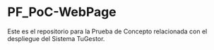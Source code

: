 # PF_PoC-WebPage
Este es el repositorio para la Prueba de Concepto relacionada con el despliegue del Sistema TuGestor.
